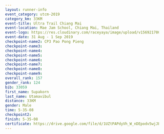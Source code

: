 ```yaml
---
layout: runner-info 
event_category: utcm-2019 
category_km: 33KM 
event-title: Ultra Trail Chiang Mai 
event-location: Mae Jam School, Chiang Mai, Thailand 
event-logo: https://res.cloudinary.com/raceyaya/image/upload/v1569217001/logo/ultra-trail-chiangmai_ay7efp.jpg 
event-date: 31 Aug - 1 Sep 2019 
checkpoint-name2: CP3 Pao Pong Pieng  
checkpoint-name3: 
checkpoint-name4: 
checkpoint-name5: 
checkpoint-name6: 
checkpoint-name7: 
checkpoint-name8: 
checkpoint-name9: 
overall_rank: 157
gender_rank: 124
bib: 33059
first_name: Supakorn
last_name: Utamavibul
distance: 33KM
gender: Male
time: 5-35-08
checkpoint2: 
finish: 5-35-08
certificate: https://drive.google.com/file/d/1UZtPAPdyVh_W_nDEpodv5wjJErckRbRh/view?usp=sharing
---
```

